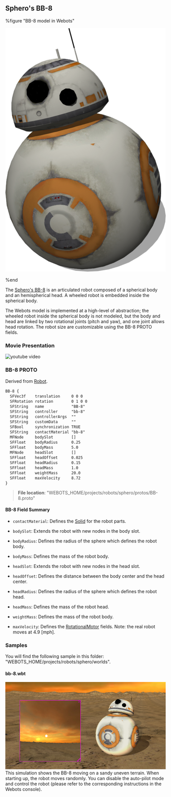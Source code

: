 ## Sphero's BB-8

%figure "BB-8 model in Webots"

![model.png](images/robots/bb8/model.png)

%end

The [Sphero's BB-8](https://www.sphero.com/starwars/bb8) is an articulated robot composed of a spherical body and an hemispherical head.
A wheeled robot is embedded inside the spherical body.

The Webots model is implemented at a high-level of abstraction; the wheeled robot inside the spherical body is not modeled, but the body and head are linked by two rotational joints (pitch and yaw), and one joint allows head rotation.
The robot size are customizable using the BB-8 PROTO fields.

### Movie Presentation

![youtube video](https://www.youtube.com/watch?v=d6NJLFg1x9M)

### BB-8 PROTO

Derived from [Robot](../reference/robot.md).

```
BB-8 {
  SFVec3f    translation     0 0 0
  SFRotation rotation        0 1 0 0
  SFString   name            "BB-8"
  SFString   controller      "bb-8"
  SFString   controllerArgs  ""
  SFString   customData      ""
  SFBool     synchronization TRUE
  SFString   contactMaterial "bb-8"
  MFNode     bodySlot        []
  SFFloat    bodyRadius      0.25
  SFFloat    bodyMass        5.0
  MFNode     headSlot        []
  SFFloat    headOffset      0.025
  SFFloat    headRadius      0.15
  SFFloat    headMass        1.0
  SFFloat    weightMass      20.0
  SFFloat    maxVelocity     8.72
}
```

> **File location**: "WEBOTS\_HOME/projects/robots/sphero/protos/BB-8.proto"

#### BB-8 Field Summary

- `contactMaterial`: Defines the [Solid](../reference/solid.md) for the robot parts.

- `bodySlot`: Extends the robot with new nodes in the body slot.

- `bodyRadius`: Defines the radius of the sphere which defines the robot body.

- `bodyMass`: Defines the mass of the robot body.

- `headSlot`: Extends the robot with new nodes in the head slot.

- `headOffset`: Defines the distance between the body center and the head center.

- `headRadius`: Defines the radius of the sphere which defines the robot head.

- `headMass`: Defines the mass of the robot head.

- `weightMass`: Defines the mass of the robot body.

- `maxVelocity`: Defines the [RotationalMotor](../reference/rotationalmotor.md) fields. Note: the real robot moves at 4.9 [mph].

### Samples

You will find the following sample in this folder: "WEBOTS\_HOME/projects/robots/sphero/worlds".

#### bb-8.wbt

![bb-8.wbt.png](images/robots/bb8/bb-8.wbt.png) This simulation shows the BB-8 moving on a sandy uneven terrain.
When starting up, the robot moves randomly.
You can disable the auto-pilot mode and control the robot (please refer to the corresponding instructions in the Webots console).
